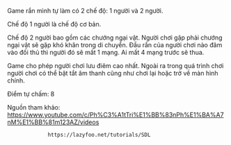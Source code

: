 Game rắn mình tự làm có 2 chế độ: 1 người và 2 người.

Chế độ 1 người là chế độ cơ bản.

Chế độ 2 người bao gồm các chướng ngại vật. Người chơi gặp phải chướng ngại vật sẽ gặp khó khăn trong di chuyển. Đầu rắn của người chơi nào đâm vào đối thủ thì người đó sẽ mất 1 mạng. Ai mất 4 mạng trước sẽ thua.

Game cho phép người chơi lưu điêm cao nhất. Ngoài ra trong quá trình chơi người chơi có thể bật tắt âm thanh cũng như chơi lại hoặc trở về màn hình chính.

Điểm tự chấm: 8

Nguồn tham khảo: https://www.youtube.com/c/Ph%C3%A1tTri%E1%BB%83nPh%E1%BA%A7nM%E1%BB%81m123AZ/videos

                 https://lazyfoo.net/tutorials/SDL
                 
                 
                 
